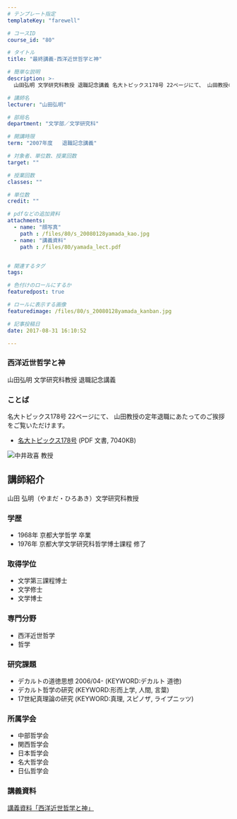 ```yaml
---
# テンプレート指定
templateKey: "farewell"

# コースID
course_id: "80"

# タイトル
title: "最終講義-西洋近世哲学と神"

# 簡単な説明
description: >-
  山田弘明 文学研究科教授 退職記念講義 名大トピックス178号 22ページにて、 山田教授の定年退職にあたってのご挨拶をご覧いただけます。   * [名大トピックス178号](http...

# 講師名
lecturer: "山田弘明"

# 部局名
department: "文学部／文学研究科"

# 開講時限
term: "2007年度	退職記念講義"

# 対象者、単位数、授業回数
target: ""

# 授業回数
classes: ""

# 単位数
credit: ""

# pdfなどの追加資料
attachments: 
  - name: "顔写真" 
    path : /files/80/s_20080128yamada_kao.jpg
  - name: "講義資料" 
    path : /files/80/yamada_lect.pdf


# 関連するタグ
tags:

# 色付けのロールにするか
featuredpost: true

# ロールに表示する画像
featuredimage: /files/80/s_20080128yamada_kanban.jpg

# 記事投稿日
date: 2017-08-31 16:10:52

---
```

### 西洋近世哲学と神

山田弘明 文学研究科教授 退職記念講義 

### ことば

名大トピックス178号 22ページにて、 山田教授の定年退職にあたってのご挨拶をご覧いただけます。 

  * [名大トピックス178号](http://www.nagoya-u.ac.jp/about-nu/public-relations/publication/upload_images/no178.pdf) (PDF 文書, 7040KB)

![中井政喜 教授](/files/80/s_20080128yamada_kao.jpg) 
## 講師紹介

山田 弘明（やまだ・ひろあき）文学研究科教授 

### 学歴

  * 1968年 京都大学哲学 卒業
  * 1976年 京都大学文学研究科哲学博士課程 修了

### 取得学位

  * 文学第三課程博士 
  * 文学修士 
  * 文学博士 

### 専門分野

  * 西洋近世哲学
  * 哲学 

### 研究課題

  * デカルトの道徳思想 2006/04- (KEYWORD:デカルト 道徳)
  * デカルト哲学の研究 (KEYWORD:形而上学, 人間, 言葉)
  * 17世紀真理論の研究 (KEYWORD:真理, スピノザ, ライプニッツ)

### 所属学会

  * 中部哲学会
  * 関西哲学会
  * 日本哲学会
  * 名大哲学会
  * 日仏哲学会
### 講義資料


[講義資料「西洋近世哲学と神」](/files/80/yamada_lect.pdf) 
